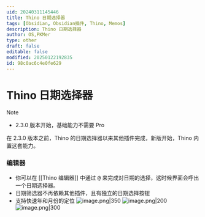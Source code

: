 ```yaml
---
uid: 20240311145446
title: Thino 日期选择器
tags: [Obsidian, Obsidian插件, Thino, Memos]
description: Thino 日期选择器
author: OS,PKMer
type: other
draft: false
editable: false
modified: 20250122192835
id: 98c0ac6c4e0fe629
---
```


# Thino 日期选择器

> [!Note]
> - 2.3.0 版本开始，基础能力不需要 Pro

在 2.3.0 版本之前，Thino 的日期选择器以来其他插件完成，新版开始，Thino 内置这套能力。

### 编辑器

- 你可以在 [[Thino 编辑器]] 中通过 <kbd>@</kbd> 来完成对日期的选择，这时候界面会呼出一个日期选择器。
- 日期筛选器不再依赖其他插件，且有独立的日期选择按钮
- 支持快速年和月份的定位
![image.png|350](https://cdn.pkmer.cn/images/20240223185317.png!pkmer)
![image.png|200](https://cdn.pkmer.cn/images/20240226115658.png!pkmer)
![image.png|300](https://cdn.pkmer.cn/images/20240226115705.png!pkmer)
